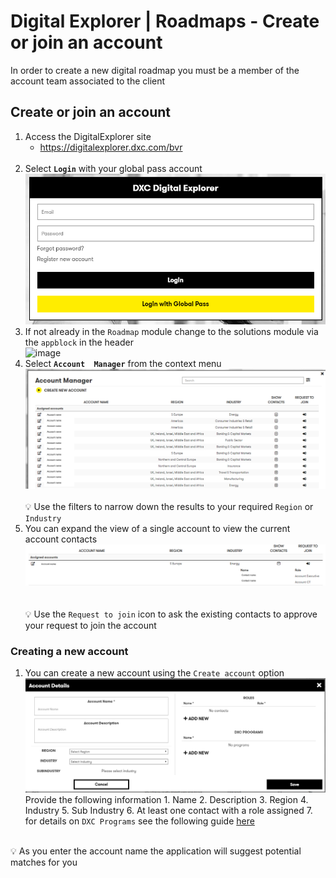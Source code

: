 # Digital Explorer | Roadmaps - Create or join an account

In order to create a new digital roadmap you must be a member of the account team associated to the client 

## Create or join an account

1. Access the DigitalExplorer site
     - https://digitalexplorer.dxc.com/bvr
     <br>
1. Select **`Login`**  with your global pass account 
    <br>![login](images/login.png)
 1. If not already in the `Roadmap` module change to the solutions module via the `appblock` in the header
    <br>![image](images/image.png)
1. Select **`Account  Manager`** from the context menu
        <br>![image](images/AccountManager1.png)<br>
        <br>
:bulb: Use the filters to narrow down the results to your required `Region` or `Industry`<br>
1. You can expand the view of a single account to view the current account contacts
        <br>![image](images/AccountManager2.png)<br><br>        
:bulb: Use the `Request to join` icon to ask the existing contacts to approve your request to join the account


###  Creating a new account

1. You can create a new account using the `Create account` option
        <br>![image](images/AccountManager3.png)<br>
        Provide the following information
        1. Name
        2. Description
        3. Region
        4. Industry
        5. Sub Industry
        6. At least one contact with a role assigned
        7. for details on `DXC Programs` see the following guide [here](RoadmapGroups.md)<br><br>
   
:bulb: As you enter the account name the application will suggest potential matches for you
